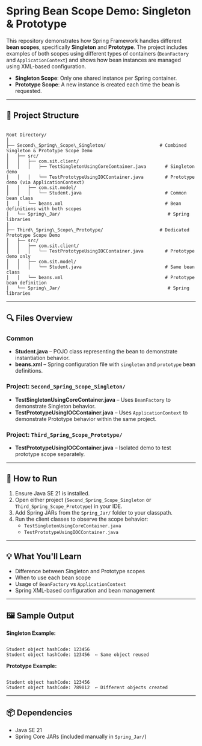 
# Spring Bean Scope Demo: Singleton & Prototype

This repository demonstrates how Spring Framework handles different **bean scopes**, specifically **Singleton** and **Prototype**. The project includes examples of both scopes using different types of containers (`BeanFactory` and `ApplicationContext`) and shows how bean instances are managed using XML-based configuration.

- **Singleton Scope**: Only one shared instance per Spring container.
- **Prototype Scope**: A new instance is created each time the bean is requested.

---

## 📁 Project Structure

```

Root Directory/
│
├── Second\_Spring\_Scope\_Singleton/                    # Combined Singleton & Prototype Scope Demo
│   ├── src/
│   │   ├── com.sit.client/
│   │   │   ├── TestSingletonUsingCoreContainer.java       # Singleton demo
│   │   │   └── TestPrototypeUsingIOCContainer.java        # Prototype demo (via ApplicationContext)
│   │   ├── com.sit.model/
│   │   │   └── Student.java                               # Common bean class
│   │   └── beans.xml                                      # Bean definitions with both scopes
│   └── Spring\_Jar/                                        # Spring libraries
│
├── Third\_Spring\_Scope\_Prototype/                     # Dedicated Prototype Scope Demo
│   ├── src/
│   │   ├── com.sit.client/
│   │   │   └── TestPrototypeUsingIOCContainer.java        # Prototype demo only
│   │   ├── com.sit.model/
│   │   │   └── Student.java                               # Same bean class
│   │   └── beans.xml                                      # Prototype bean definition
│   └── Spring\_Jar/                                        # Spring libraries

```

---

## 🔍 Files Overview

### Common

- **Student.java** – POJO class representing the bean to demonstrate instantiation behavior.
- **beans.xml** – Spring configuration file with `singleton` and `prototype` bean definitions.

### Project: `Second_Spring_Scope_Singleton/`

- **TestSingletonUsingCoreContainer.java** – Uses `BeanFactory` to demonstrate Singleton behavior.
- **TestPrototypeUsingIOCContainer.java** – Uses `ApplicationContext` to demonstrate Prototype behavior within the same project.

### Project: `Third_Spring_Scope_Prototype/`

- **TestPrototypeUsingIOCContainer.java** – Isolated demo to test prototype scope separately.

---

## 🧪 How to Run

1. Ensure Java SE 21 is installed.
2. Open either project (`Second_Spring_Scope_Singleton` or `Third_Spring_Scope_Prototype`) in your IDE.
3. Add Spring JARs from the `Spring_Jar/` folder to your classpath.
4. Run the client classes to observe the scope behavior:
   - `TestSingletonUsingCoreContainer.java`
   - `TestPrototypeUsingIOCContainer.java`

---

## 💡 What You'll Learn

- Difference between Singleton and Prototype scopes
- When to use each bean scope
- Usage of `BeanFactory` vs `ApplicationContext`
- Spring XML-based configuration and bean management

---

## 🖼️ Sample Output

**Singleton Example:**
```

Student object hashCode: 123456
Student object hashCode: 123456  ← Same object reused

```

**Prototype Example:**
```

Student object hashCode: 123456
Student object hashCode: 789012  ← Different objects created

```

---

## 📦 Dependencies

- Java SE 21
- Spring Core JARs (included manually in `Spring_Jar/`)
